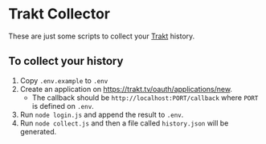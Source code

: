 # Trakt Collector

These are just some scripts to collect your [Trakt](https://trakt.tv) history.

## To collect your history

1. Copy `.env.example` to `.env`
2. Create an application on https://trakt.tv/oauth/applications/new.
    - The callback should be `http://localhost:PORT/callback` where `PORT` is defined on `.env`.
3. Run `node login.js` and append the result to `.env`.
4. Run `node collect.js` and then a file called `history.json` will be generated.


